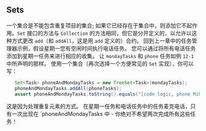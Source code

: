 


## Sets

一个集合是不能包含重复项目的集合; 如果它已经存在于集合中，则添加它不起作用。`Set` 接口的方法与 `Collection` 的方法相同，但它是分开定义的，以允许以这种方式更改 `add`（和 `addAll`，这是用 `add` 定义的）合约。 回到上一章中的任务管理器示例，假设星期一您有空闲时间执行电话任务。 您可以通过将所有电话任务添加到星期一任务来进行相应的收集。 让 `mondayTasks` 和 `phone` 任务如例 `12-1` 中所声明的那样。 使用一个集合（再次选择一个方便常见的 `Set` 实现），你可以写：

```java
   Set<Task> phoneAndMondayTasks = new TreeSet<Task>(mondayTasks);
   phoneAndMondayTasks.addAll(phoneTasks);
   assert phoneAndMondayTasks.toString().equals("[code logic, phone Mike, phone Paul]");
```

这是因为处理重复元素的方式。 在星期一任务和电话任务中的任务麦克电话，只有一次出现在 `phoneAndMondayTasks 中 - 你绝对不希望两次完成所有这些任务！











